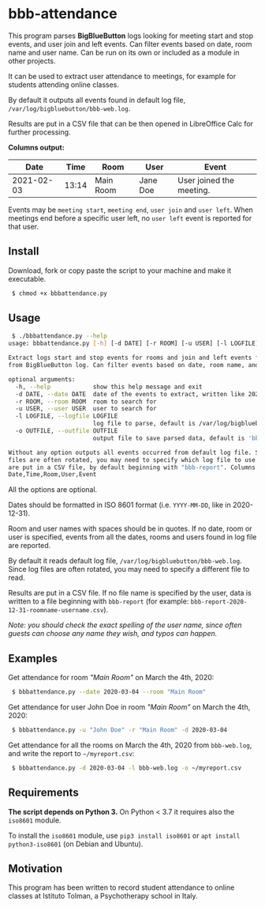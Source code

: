 # bbb-attendance

This program parses **BigBlueButton** logs looking for meeting start and stop events, and user join and left events. Can filter events based on date, room name and user name. Can be run on its own or included as a module in other projects.

It can be used to extract user attendance to meetings, for example for students attending online classes.

By default it outputs all events found in default log file, `/var/log/bigbluebutton/bbb-web.log`.

Results are put in a CSV file that can be then opened in LibreOffice Calc for further processing.

**Columns output:**

| Date       | Time  | Room      | User     | Event                    |
|------------|-------|-----------|----------|--------------------------|
| 2021-02-03 | 13:14 | Main Room | Jane Doe | User joined the meeting. |

Events may be `meeting start`, `meeting end`, `user join` and `user left`.
When meetings end before a specific user left, no `user left` event is reported for that user.


## Install

Download, fork or copy paste the script to your machine and make it executable.

```bash
 $ chmod +x bbbattendance.py
```

## Usage

```bash
 $ ./bbbattendance.py --help
usage: bbbattendance.py [-h] [-d DATE] [-r ROOM] [-u USER] [-l LOGFILE] [-o OUTFILE]

Extract logs start and stop events for rooms and join and left events for users
from BigBlueButton log. Can filter events based on date, room name, and user name.

optional arguments:
  -h, --help            show this help message and exit
  -d DATE, --date DATE  date of the events to extract, written like 2021-04-13
  -r ROOM, --room ROOM  room to search for
  -u USER, --user USER  user to search for
  -l LOGFILE, --logfile LOGFILE
                        log file to parse, default is /var/log/bigbluebutton/bbb-web.log
  -o OUTFILE, --outfile OUTFILE
                        output file to save parsed data, default is 'bbb-report-...'

Without any option outputs all events occurred from default log file. Since log
files are often rotated, you may need to specify which log file to use. Results
are put in a CSV file, by default beginning with "bbb-report". Columns output:
Date,Time,Room,User,Event
```

All the options are optional.

Dates should be formatted in ISO 8601 format (i.e. `YYYY-MM-DD`, like in 2020-12-31).

Room and user names with spaces should be in quotes. If no date, room or user is specified, events from all the dates, rooms and users found in log file are reported.

By default it reads default log file, `/var/log/bigbluebutton/bbb-web.log`. Since log files are often rotated, you may need to specify a different file to read.

Results are put in a CSV file. If no file name is specified by the user, data is written to a file beginning with `bbb-report` (for example: `bbb-report-2020-12-31-roomname-username.csv`).

*Note: you should check the exact spelling of the user name, since often guests can choose any name they wish, and typos can happen.*

## Examples

Get attendance for room *"Main Room"* on March the 4th, 2020:

```bash
 $ bbbattendance.py --date 2020-03-04 --room "Main Room"
```

Get attendance for user John Doe in room *"Main Room"* on March the 4th, 2020:

```bash
 $ bbbattendance.py -u "John Doe" -r "Main Room" -d 2020-03-04
```

Get attendance for all the rooms on March the 4th, 2020 from `bbb-web.log`, and write the report to `~/myreport.csv`:

```bash
 $ bbbattendance.py -d 2020-03-04 -l bbb-web.log -o ~/myreport.csv
```


## Requirements

**The script depends on Python 3.** On Python < 3.7 it requires also the `iso8601` module.

To install the `iso8601` module, use `pip3 install iso8601` or `apt install python3-iso8601` (on Debian and Ubuntu).

## Motivation

This program has been written to record student attendance to online classes
at Istituto Tolman, a Psychotherapy school in Italy.
